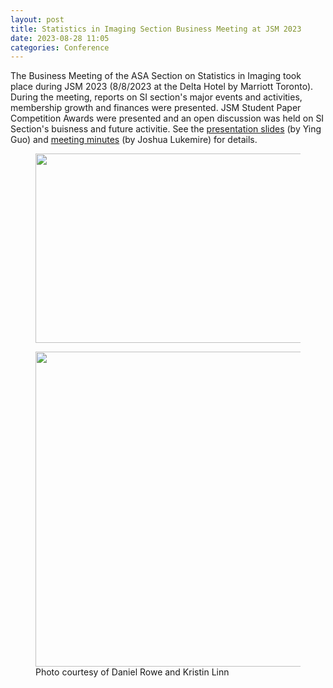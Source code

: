 ```yaml
---
layout: post
title: Statistics in Imaging Section Business Meeting at JSM 2023
date: 2023-08-28 11:05 
categories: Conference
---
```


The Business Meeting of the ASA Section on Statistics in Imaging took place during JSM 2023 (8/8/2023 at the Delta Hotel by Marriott Toronto). During the meeting, reports on SI section's major events and activities, membership growth and finances were presented.  JSM Student Paper Competition Awards were presented and an open discussion was held on SI Section's buisness and future activitie. 
See the [presentation slides](https://www.statsinimaging.org/assets/JSM2023-SI-BusinessMT-slides.pdf) (by Ying Guo) and 
[meeting minutes](https://www.statsinimaging.org/assets/JSM2023-SI-BusinessMT-Minutes.pdf) (by Joshua Lukemire) for details.

<figure>
<img src = "https://www.statsinimaging.org/assets/JSM2023-SI-BusinessMT.jpg" width = "672" height = "302.67">
</figure>
<figure>
<img src = "https://www.statsinimaging.org/assets/JSM2023-SI-Winners.jpeg" width = "672" height = "504">
<figcaption>Photo courtesy of Daniel Rowe and Kristin Linn</figcaption>
</figure>